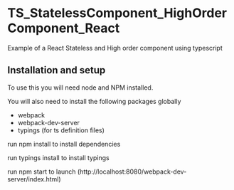 # TS_StatelessComponent_HighOrderComponent_React
Example of a React Stateless and High order component using typescript

## Installation and setup

To use this you will need node and NPM installed.

You will also need to install the following packages globally

- webpack
- webpack-dev-server
- typings (for ts definition files)
 

run npm install to install dependencies

run typings install to install typings

run npm start to launch (http://localhost:8080/webpack-dev-server/index.html)
